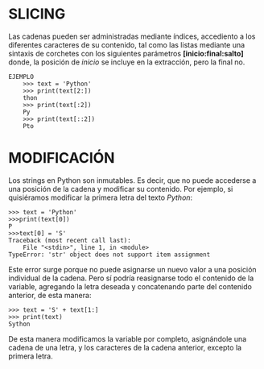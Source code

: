 # SLICING

Las cadenas pueden ser administradas mediante índices, accediento a los diferentes caracteres de su contenido, tal como las listas mediante una sintaxis de corchetes con los siguientes parámetros **[inicio:final:salto]** donde, la posición de *inicio* se incluye en la extracción, pero la final no.

    EJEMPLO    
        >>> text = 'Python'
        >>> print(text[2:])
        thon
        >>> print(text[:2])
        Py
        >>> print(text[::2])
        Pto

# MODIFICACIÓN

Los strings en Python son inmutables. Es decir, que no puede accederse a una posición de la cadena y modificar su contenido. Por ejemplo, si quisiéramos modificar la primera letra del texto *Python*:

    >>> text = 'Python'
    >>>print(text[0])
    P
    >>>text[0] = 'S'
    Traceback (most recent call last):
        File "<stdin>", line 1, in <module>
    TypeError: 'str' object does not support item assignment

Este error surge porque no puede asignarse un nuevo valor a una posición individual de la cadena. Pero sí podría reasignarse todo el contenido de la variable, agregando la letra deseada y concatenando parte del contenido anterior, de esta manera:
    
    >>> text = 'S' + text[1:]
    >>> print(text)
    Sython

De esta manera modificamos la variable por completo, asignándole una cadena de una letra, y los caracteres de la cadena anterior, excepto la primera letra.